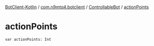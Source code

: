 [BotClient-Kotlin](../../index.md) / [com.n9mtq4.botclient](../index.md) / [ControllableBot](index.md) / [actionPoints](.)


# actionPoints

`var actionPoints: Int`


